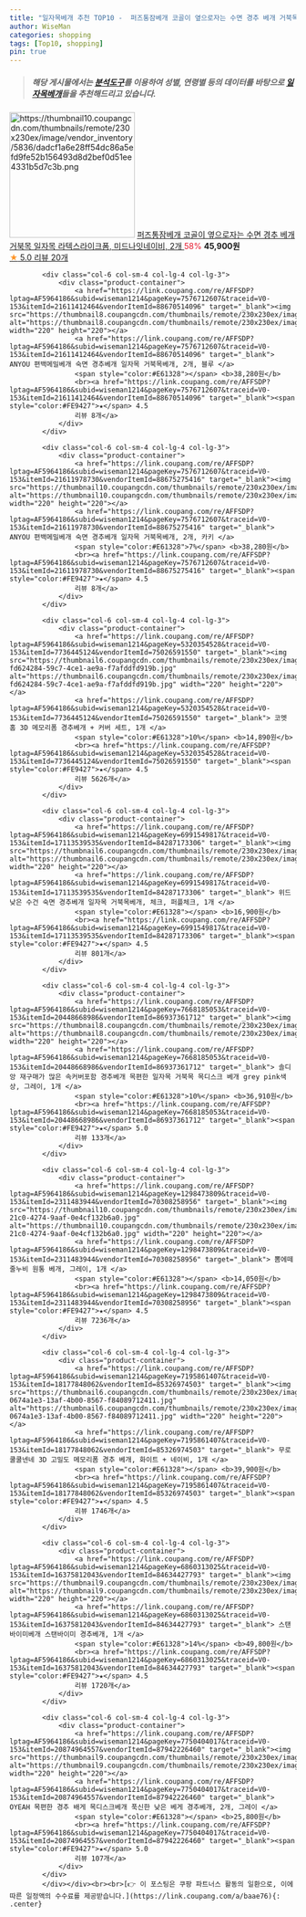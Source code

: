 ```yaml
---
title: "일자목베개 추천 TOP10 -  퍼즈통잠베개 코골이 옆으로자는 수면 경추 베개 거북목 일자목 라텍스라이크폼, 미드나잇네이비, 2개 "
author: WiseMan
categories: shopping
tags: [Top10, shopping]
pin: true
---
```


> ##### 해당 게시물에서는 [**분석도구**](https://itemscout.io/)를 이용하여 **성별**, **연령별** 등의 데이터를 바탕으로 [**일자목베개**](https://link.coupang.com/a/baae76)들을 추천해드리고 있습니다.
<div class="container"><div class="row">
            <div class="col-6 col-sm-4 col-lg-4 col-lg-3">
                <div class="product-container">
                    <a href="https://link.coupang.com/re/AFFSDP?lptag=AF5964186&subid=wiseman1214&pageKey=7839526555&traceid=V0-153&itemId=21337949908&vendorItemId=88396417380" target="_blank"><img src="https://thumbnail10.coupangcdn.com/thumbnails/remote/230x230ex/image/vendor_inventory/5836/dadcf1a6e28ff54dc86a5efd9fe52b156493d8d2bef0d51ee4331b5d7c3b.png" alt="https://thumbnail10.coupangcdn.com/thumbnails/remote/230x230ex/image/vendor_inventory/5836/dadcf1a6e28ff54dc86a5efd9fe52b156493d8d2bef0d51ee4331b5d7c3b.png" width="220" height="220"></a>
                    <a href="https://link.coupang.com/re/AFFSDP?lptag=AF5964186&subid=wiseman1214&pageKey=7839526555&traceid=V0-153&itemId=21337949908&vendorItemId=88396417380" target="_blank"> 퍼즈통잠베개 코골이 옆으로자는 수면 경추 베개 거북목 일자목 라텍스라이크폼, 미드나잇네이비, 2개 </a>
                    <span style="color:#E61328">58%</span> <b>45,900원</b>
                    <br><a href="https://link.coupang.com/re/AFFSDP?lptag=AF5964186&subid=wiseman1214&pageKey=7839526555&traceid=V0-153&itemId=21337949908&vendorItemId=88396417380" target="_blank"><span style="color:#FE9427">★</span> 5.0
                    리뷰 20개</a>
                </div>
            </div>
            
            <div class="col-6 col-sm-4 col-lg-4 col-lg-3">
                <div class="product-container">
                    <a href="https://link.coupang.com/re/AFFSDP?lptag=AF5964186&subid=wiseman1214&pageKey=7576712607&traceid=V0-153&itemId=21611412464&vendorItemId=88670514096" target="_blank"><img src="https://thumbnail8.coupangcdn.com/thumbnails/remote/230x230ex/image/vendor_inventory/fffa/d8927751514846f987d6e9de7603e7667d422437b74c0eeb2c8883af8030.jpg" alt="https://thumbnail8.coupangcdn.com/thumbnails/remote/230x230ex/image/vendor_inventory/fffa/d8927751514846f987d6e9de7603e7667d422437b74c0eeb2c8883af8030.jpg" width="220" height="220"></a>
                    <a href="https://link.coupang.com/re/AFFSDP?lptag=AF5964186&subid=wiseman1214&pageKey=7576712607&traceid=V0-153&itemId=21611412464&vendorItemId=88670514096" target="_blank"> ANYOU 편백메밀베개 숙면 경추베개 일자목 거북목베개, 2개, 블루 </a>
                    <span style="color:#E61328"></span> <b>38,280원</b>
                    <br><a href="https://link.coupang.com/re/AFFSDP?lptag=AF5964186&subid=wiseman1214&pageKey=7576712607&traceid=V0-153&itemId=21611412464&vendorItemId=88670514096" target="_blank"><span style="color:#FE9427">★</span> 4.5
                    리뷰 8개</a>
                </div>
            </div>
            
            <div class="col-6 col-sm-4 col-lg-4 col-lg-3">
                <div class="product-container">
                    <a href="https://link.coupang.com/re/AFFSDP?lptag=AF5964186&subid=wiseman1214&pageKey=7576712607&traceid=V0-153&itemId=21611978730&vendorItemId=88675275416" target="_blank"><img src="https://thumbnail10.coupangcdn.com/thumbnails/remote/230x230ex/image/vendor_inventory/0a32/176b267011d14148860b00df20550d878e1c6048ae79d7092fc768cffd25.jpg" alt="https://thumbnail10.coupangcdn.com/thumbnails/remote/230x230ex/image/vendor_inventory/0a32/176b267011d14148860b00df20550d878e1c6048ae79d7092fc768cffd25.jpg" width="220" height="220"></a>
                    <a href="https://link.coupang.com/re/AFFSDP?lptag=AF5964186&subid=wiseman1214&pageKey=7576712607&traceid=V0-153&itemId=21611978730&vendorItemId=88675275416" target="_blank"> ANYOU 편백메밀베개 숙면 경추베개 일자목 거북목베개, 2개, 카키 </a>
                    <span style="color:#E61328">7%</span> <b>38,280원</b>
                    <br><a href="https://link.coupang.com/re/AFFSDP?lptag=AF5964186&subid=wiseman1214&pageKey=7576712607&traceid=V0-153&itemId=21611978730&vendorItemId=88675275416" target="_blank"><span style="color:#FE9427">★</span> 4.5
                    리뷰 8개</a>
                </div>
            </div>
            
            <div class="col-6 col-sm-4 col-lg-4 col-lg-3">
                <div class="product-container">
                    <a href="https://link.coupang.com/re/AFFSDP?lptag=AF5964186&subid=wiseman1214&pageKey=5320354528&traceid=V0-153&itemId=7736445124&vendorItemId=75026591550" target="_blank"><img src="https://thumbnail6.coupangcdn.com/thumbnails/remote/230x230ex/image/retail/images/505022202453130-fd624284-59c7-4ce1-ae9a-f7afddfd919b.jpg" alt="https://thumbnail6.coupangcdn.com/thumbnails/remote/230x230ex/image/retail/images/505022202453130-fd624284-59c7-4ce1-ae9a-f7afddfd919b.jpg" width="220" height="220"></a>
                    <a href="https://link.coupang.com/re/AFFSDP?lptag=AF5964186&subid=wiseman1214&pageKey=5320354528&traceid=V0-153&itemId=7736445124&vendorItemId=75026591550" target="_blank"> 코멧 홈 3D 메모리폼 경추베개 + 커버 세트, 1개 </a>
                    <span style="color:#E61328">10%</span> <b>14,890원</b>
                    <br><a href="https://link.coupang.com/re/AFFSDP?lptag=AF5964186&subid=wiseman1214&pageKey=5320354528&traceid=V0-153&itemId=7736445124&vendorItemId=75026591550" target="_blank"><span style="color:#FE9427">★</span> 4.5
                    리뷰 5626개</a>
                </div>
            </div>
            
            <div class="col-6 col-sm-4 col-lg-4 col-lg-3">
                <div class="product-container">
                    <a href="https://link.coupang.com/re/AFFSDP?lptag=AF5964186&subid=wiseman1214&pageKey=6991549817&traceid=V0-153&itemId=17113539535&vendorItemId=84287173306" target="_blank"><img src="https://thumbnail6.coupangcdn.com/thumbnails/remote/230x230ex/image/vendor_inventory/c0dd/43e8c3e9f1817fe840c7161dd7e6d08a816d75b416514b6b5dd897d96ab2.jpg" alt="https://thumbnail6.coupangcdn.com/thumbnails/remote/230x230ex/image/vendor_inventory/c0dd/43e8c3e9f1817fe840c7161dd7e6d08a816d75b416514b6b5dd897d96ab2.jpg" width="220" height="220"></a>
                    <a href="https://link.coupang.com/re/AFFSDP?lptag=AF5964186&subid=wiseman1214&pageKey=6991549817&traceid=V0-153&itemId=17113539535&vendorItemId=84287173306" target="_blank"> 위드 낮은 수건 숙면 경추베개 일자목 거북목베개, 체크, 퍼플체크, 1개 </a>
                    <span style="color:#E61328"></span> <b>16,900원</b>
                    <br><a href="https://link.coupang.com/re/AFFSDP?lptag=AF5964186&subid=wiseman1214&pageKey=6991549817&traceid=V0-153&itemId=17113539535&vendorItemId=84287173306" target="_blank"><span style="color:#FE9427">★</span> 4.5
                    리뷰 801개</a>
                </div>
            </div>
            
            <div class="col-6 col-sm-4 col-lg-4 col-lg-3">
                <div class="product-container">
                    <a href="https://link.coupang.com/re/AFFSDP?lptag=AF5964186&subid=wiseman1214&pageKey=7668185053&traceid=V0-153&itemId=20448668986&vendorItemId=86937361712" target="_blank"><img src="https://thumbnail8.coupangcdn.com/thumbnails/remote/230x230ex/image/vendor_inventory/adb2/1d166860f2102ed7ef3f639bf748efbea8d4c06ec42f01364501a23922c9.png" alt="https://thumbnail8.coupangcdn.com/thumbnails/remote/230x230ex/image/vendor_inventory/adb2/1d166860f2102ed7ef3f639bf748efbea8d4c06ec42f01364501a23922c9.png" width="220" height="220"></a>
                    <a href="https://link.coupang.com/re/AFFSDP?lptag=AF5964186&subid=wiseman1214&pageKey=7668185053&traceid=V0-153&itemId=20448668986&vendorItemId=86937361712" target="_blank"> 솔디앙 재구매가 많은 속커버포함 경추베개 목편한 일자목 거북목 목디스크 베개 grey pink색상, 그레이, 1개 </a>
                    <span style="color:#E61328">10%</span> <b>36,910원</b>
                    <br><a href="https://link.coupang.com/re/AFFSDP?lptag=AF5964186&subid=wiseman1214&pageKey=7668185053&traceid=V0-153&itemId=20448668986&vendorItemId=86937361712" target="_blank"><span style="color:#FE9427">★</span> 5.0
                    리뷰 133개</a>
                </div>
            </div>
            
            <div class="col-6 col-sm-4 col-lg-4 col-lg-3">
                <div class="product-container">
                    <a href="https://link.coupang.com/re/AFFSDP?lptag=AF5964186&subid=wiseman1214&pageKey=1298473809&traceid=V0-153&itemId=2311483944&vendorItemId=70308258956" target="_blank"><img src="https://thumbnail10.coupangcdn.com/thumbnails/remote/230x230ex/image/retail/images/2020/02/25/18/1/9b370791-21c0-4274-9aaf-0e4cf132b6a0.jpg" alt="https://thumbnail10.coupangcdn.com/thumbnails/remote/230x230ex/image/retail/images/2020/02/25/18/1/9b370791-21c0-4274-9aaf-0e4cf132b6a0.jpg" width="220" height="220"></a>
                    <a href="https://link.coupang.com/re/AFFSDP?lptag=AF5964186&subid=wiseman1214&pageKey=1298473809&traceid=V0-153&itemId=2311483944&vendorItemId=70308258956" target="_blank"> 뽐에떼 줄누비 원통 베개, 그레이, 1개 </a>
                    <span style="color:#E61328"></span> <b>14,050원</b>
                    <br><a href="https://link.coupang.com/re/AFFSDP?lptag=AF5964186&subid=wiseman1214&pageKey=1298473809&traceid=V0-153&itemId=2311483944&vendorItemId=70308258956" target="_blank"><span style="color:#FE9427">★</span> 4.5
                    리뷰 7236개</a>
                </div>
            </div>
            
            <div class="col-6 col-sm-4 col-lg-4 col-lg-3">
                <div class="product-container">
                    <a href="https://link.coupang.com/re/AFFSDP?lptag=AF5964186&subid=wiseman1214&pageKey=7195861407&traceid=V0-153&itemId=18177848062&vendorItemId=85326974503" target="_blank"><img src="https://thumbnail6.coupangcdn.com/thumbnails/remote/230x230ex/image/retail/images/535695708383202-0674a1e3-13af-4b00-8567-f84089712411.jpg" alt="https://thumbnail6.coupangcdn.com/thumbnails/remote/230x230ex/image/retail/images/535695708383202-0674a1e3-13af-4b00-8567-f84089712411.jpg" width="220" height="220"></a>
                    <a href="https://link.coupang.com/re/AFFSDP?lptag=AF5964186&subid=wiseman1214&pageKey=7195861407&traceid=V0-153&itemId=18177848062&vendorItemId=85326974503" target="_blank"> 무로 쿨쿨넨네 3D 고밀도 메모리폼 경추 베개, 화이트 + 네이비, 1개 </a>
                    <span style="color:#E61328"></span> <b>39,900원</b>
                    <br><a href="https://link.coupang.com/re/AFFSDP?lptag=AF5964186&subid=wiseman1214&pageKey=7195861407&traceid=V0-153&itemId=18177848062&vendorItemId=85326974503" target="_blank"><span style="color:#FE9427">★</span> 4.5
                    리뷰 1746개</a>
                </div>
            </div>
            
            <div class="col-6 col-sm-4 col-lg-4 col-lg-3">
                <div class="product-container">
                    <a href="https://link.coupang.com/re/AFFSDP?lptag=AF5964186&subid=wiseman1214&pageKey=6860313025&traceid=V0-153&itemId=16375812043&vendorItemId=84634427793" target="_blank"><img src="https://thumbnail9.coupangcdn.com/thumbnails/remote/230x230ex/image/vendor_inventory/402e/d72a514386d31cb6946555eb8645ce75a967e19d918c4b9be17117730af7.jpg" alt="https://thumbnail9.coupangcdn.com/thumbnails/remote/230x230ex/image/vendor_inventory/402e/d72a514386d31cb6946555eb8645ce75a967e19d918c4b9be17117730af7.jpg" width="220" height="220"></a>
                    <a href="https://link.coupang.com/re/AFFSDP?lptag=AF5964186&subid=wiseman1214&pageKey=6860313025&traceid=V0-153&itemId=16375812043&vendorItemId=84634427793" target="_blank"> 스탠바이미베개 스탠바이미 경추베개, 1개 </a>
                    <span style="color:#E61328">14%</span> <b>49,800원</b>
                    <br><a href="https://link.coupang.com/re/AFFSDP?lptag=AF5964186&subid=wiseman1214&pageKey=6860313025&traceid=V0-153&itemId=16375812043&vendorItemId=84634427793" target="_blank"><span style="color:#FE9427">★</span> 4.5
                    리뷰 1720개</a>
                </div>
            </div>
            
            <div class="col-6 col-sm-4 col-lg-4 col-lg-3">
                <div class="product-container">
                    <a href="https://link.coupang.com/re/AFFSDP?lptag=AF5964186&subid=wiseman1214&pageKey=7750404017&traceid=V0-153&itemId=20874964557&vendorItemId=87942226460" target="_blank"><img src="https://thumbnail9.coupangcdn.com/thumbnails/remote/230x230ex/image/vendor_inventory/ed25/25ec838d51bdc8c57a823a81ab688e40976ed12afebf7da6dcaa6c4ac353.jpg" alt="https://thumbnail9.coupangcdn.com/thumbnails/remote/230x230ex/image/vendor_inventory/ed25/25ec838d51bdc8c57a823a81ab688e40976ed12afebf7da6dcaa6c4ac353.jpg" width="220" height="220"></a>
                    <a href="https://link.coupang.com/re/AFFSDP?lptag=AF5964186&subid=wiseman1214&pageKey=7750404017&traceid=V0-153&itemId=20874964557&vendorItemId=87942226460" target="_blank"> OYEAH 목편한 경추 배게 목디스크베개 푹신한 낮은 베게 경추베개, 2개, 그레이 </a>
                    <span style="color:#E61328"></span> <b>25,800원</b>
                    <br><a href="https://link.coupang.com/re/AFFSDP?lptag=AF5964186&subid=wiseman1214&pageKey=7750404017&traceid=V0-153&itemId=20874964557&vendorItemId=87942226460" target="_blank"><span style="color:#FE9427">★</span> 5.0
                    리뷰 107개</a>
                </div>
            </div>
            </div></div><br><br>[👉 이 포스팅은 쿠팡 파트너스 활동의 일환으로, 이에 따른 일정액의 수수료를 제공받습니다.](https://link.coupang.com/a/baae76){: .center}